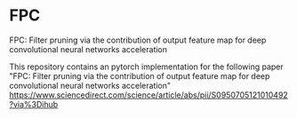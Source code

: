 # FPC
FPC: Filter pruning via the contribution of output feature map for deep convolutional neural networks acceleration

This repository contains an pytorch implementation for the following paper  
"FPC: Filter pruning via the contribution of output feature map for deep convolutional neural networks acceleration"  
https://www.sciencedirect.com/science/article/abs/pii/S0950705121010492?via%3Dihub
